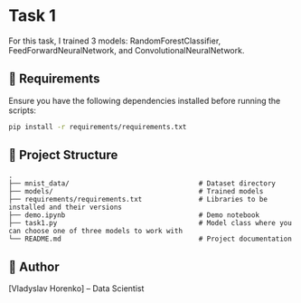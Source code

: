 # Task 1

For this task, I trained 3 models: RandomForestClassifier, FeedForwardNeuralNetwork, and ConvolutionalNeuralNetwork.

## 📌 Requirements
Ensure you have the following dependencies installed before running the scripts:
```bash
pip install -r requirements/requirements.txt
```

## 📂 Project Structure
```
.
├── mnist_data/                                # Dataset directory
├── models/                                    # Trained models
├── requirements/requirements.txt              # Libraries to be installed and their versions
├── demo.ipynb                                 # Demo notebook
├── task1.py                                   # Model class where you can choose one of three models to work with
└── README.md                                  # Project documentation
```

## 📌 Author
[Vladyslav Horenko] – Data Scientist